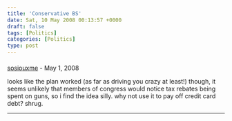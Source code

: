 ```yaml
---
title: 'Conservative BS'
date: Sat, 10 May 2008 00:13:57 +0000
draft: false
tags: [Politics]
categories: [Politics]
type: post
---
```



#### 
[sosiouxme]( "luke.rt.meyer@gmail.com") - <time datetime="2008-05-12 09:13:33">May 1, 2008</time>

looks like the plan worked (as far as driving you crazy at least!) though, it seems unlikely that members of congress would notice tax rebates being spent on guns, so i find the idea silly. why not use it to pay off credit card debt? shrug.
<hr />
